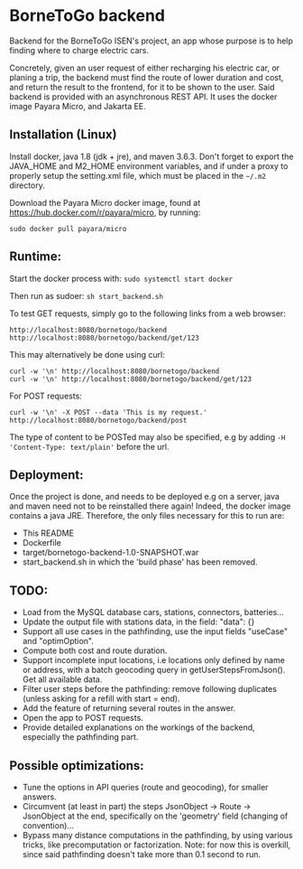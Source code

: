 # BorneToGo backend

Backend for the BorneToGo ISEN's project, an app whose purpose is to help finding where to charge electric cars.

Concretely, given an user request of either recharging his electric car, or planing a trip, the backend must find the route of lower duration and cost, and return the result to the frontend, for it to be shown to the user. Said backend is provided with an asynchronous REST API. It uses the docker image Payara Micro, and Jakarta EE.


## Installation (Linux)

Install docker, java 1.8 (jdk + jre), and maven 3.6.3. Don't forget to export the JAVA_HOME and M2_HOME environment variables, and if under a proxy to properly setup the setting.xml file, which must be placed in the ```~/.m2``` directory.

Download the Payara Micro docker image, found at <https://hub.docker.com/r/payara/micro>, by running:

```
sudo docker pull payara/micro
```


## Runtime:

Start the docker process with: ```sudo systemctl start docker```

Then run as sudoer: ```sh start_backend.sh ```

To test GET requests, simply go to the following links from a web browser:

```
http://localhost:8080/bornetogo/backend
http://localhost:8080/bornetogo/backend/get/123
```

This may alternatively be done using curl:

```
curl -w '\n' http://localhost:8080/bornetogo/backend
curl -w '\n' http://localhost:8080/bornetogo/backend/get/123
```

For POST requests:

```
curl -w '\n' -X POST --data 'This is my request.' http://localhost:8080/bornetogo/backend/post
```

The type of content to be POSTed may also be specified, e.g by adding ```-H 'Content-Type: text/plain'``` before the url.


## Deployment:

Once the project is done, and needs to be deployed e.g on a server, java and maven need not to be reinstalled there again! Indeed, the docker image contains a java JRE. Therefore, the only files necessary for this to run are:

- This README
- Dockerfile
- target/bornetogo-backend-1.0-SNAPSHOT.war
- start_backend.sh in which the 'build phase' has been removed.


## TODO:

- Load from the MySQL database cars, stations, connectors, batteries...
- Update the output file with stations data, in the field: "data": {}
- Support all use cases in the pathfinding, use the input fields "useCase" and "optimOption".
- Compute both cost and route duration.
- Support incomplete input locations, i.e locations only defined by name or address, with a batch geocoding query in getUserStepsFromJson(). Get all available data.
- Filter user steps before the pathfinding: remove following duplicates (unless asking for a refill with start = end).
- Add the feature of returning several routes in the answer.
- Open the app to POST requests.
- Provide detailed explanations on the workings of the backend, especially the pathfinding part.


## Possible optimizations:

- Tune the options in API queries (route and geocoding), for smaller answers.
- Circumvent (at least in part) the steps JsonObject -> Route -> JsonObject at the end, specifically on the 'geometry' field (changing of convention)...
- Bypass many distance computations in the pathfinding, by using various tricks, like precomputation or factorization. Note: for now this is overkill, since said pathfinding doesn't take more than 0.1 second to run.
